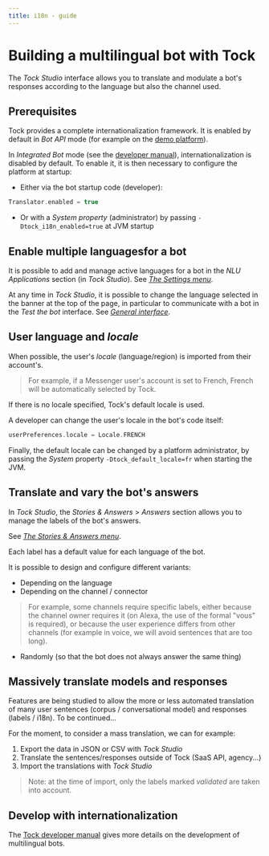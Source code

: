 ```yaml
---
title: i18n - guide
---
```


# Building a multilingual bot with Tock

The _Tock Studio_ interface allows you to translate and modulate a bot's responses according to the
language but also the channel used.

## Prerequisites

Tock provides a complete internationalization framework. It is enabled by default in _Bot API_ mode
(for example on the [demo platform](https://demo.tock.ai/)).

In _Integrated Bot_ mode (see the [developer manual](../../../dev/modes.md)), internationalization
is disabled by default. To enable it, it is then necessary to configure the platform at startup:

* Either via the bot startup code (developer):
```kotlin
Translator.enabled = true
```
* Or with a _System property_ (administrator) by passing ```-Dtock_i18n_enabled=true``` at JVM startup

## Enable multiple languages ​​for a bot

It is possible to add and manage active languages ​​for a bot in the _NLU Applications_ section
(in _Tock Studio_). See [_The Settings menu_](../../user/guides.md/studio.md/configuration).

At any time in _Tock Studio_, it is possible to change the language selected in the banner at the top of the page,
in particular to communicate with a bot in the _Test the bot_ interface. See [_General interface_](../../user/guides.md/studio.md/general).

## User language and *locale*

When possible, the user's _locale_ (language/region) is imported from their account's.

> For example, if a Messenger user's account is set to French, French will be automatically
selected by Tock.

If there is no locale specified, Tock's default locale is used.

A developer can change the user's locale in the bot's code itself:

```kotlin
userPreferences.locale = Locale.FRENCH
```

Finally, the default locale can be changed by a platform administrator, by passing the _System_ property
```-Dtock_default_locale=fr``` when starting the JVM.

## Translate and vary the bot's answers

In _Tock Studio_, the _Stories & Answers_ > _Answers_ section allows you to manage the labels of the bot's answers.

See [_The Stories & Answers menu_](../../user/guides.md/studio.md/stories-and-answers).

Each label has a default value for each language of the bot.

It is possible to design and configure different variants:

* Depending on the language
* Depending on the channel / connector
> For example, some channels require specific labels, either because the channel owner requires it
>(on Alexa, the use of the formal "vous" is required), or because the user experience differs from other channels (for example
>in voice, we will avoid sentences that are too long).
* Randomly (so that the bot does not always answer the same thing)

## Massively translate models and responses

Features are being studied to allow the more or less automated translation of many user sentences (corpus / conversational model) and responses (labels / i18n). To be continued...

For the moment, to consider a mass translation, we can for example:

1. Export the data in JSON or CSV with _Tock Studio_
2. Translate the sentences/responses outside of Tock (SaaS API, agency...)
3. Import the translations with _Tock Studio_

> Note: at the time of import, only the labels marked _validated_ are taken into account.

## Develop with internationalization

The [Tock developer manual](../../dev/i18n.md) gives more details on the development of multilingual bots.
